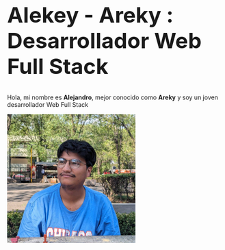 <h1 style="font-size: 50px">Alekey - Areky : Desarrollador Web Full Stack</h1>
<p>Hola, mi nombre es <strong>Alejandro</strong>, mejor conocido como <strong>Areky</strong> y soy un joven desarrollador Web Full Stack</p>

<img src="src/assets/img/Areky.jpg" width="300px"/>
